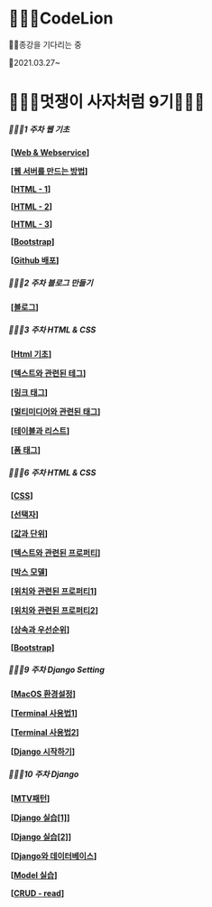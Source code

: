 # 👩🏽‍🏫CodeLion

🙏🏻종강을 기다리는 중

📖2021.03.27~

# 👰🏻‍♀️멋쟁이 사자처럼 9기👰🏾‍♂️



##### __👨🏽‍💻1 주차 웹 기초__

​	__[[Web & Webservice](./1st/web&service.md)]__

​	__[[웹 서버를 만드는 방법](./1st/howtomake.md)]__

​	__[[HTML - 1](./1st/html_1.md)]__

​	__[[HTML - 2](./1st/html_2.md)]__

​	__[[HTML - 3](./1st/html_3.md)]__

​	__[[Bootstrap](./1st/bootstrap.md)]__

​	__[[Github 배포](./1st/githubdist.md)]__



##### __👨🏽‍💻2 주차 블로그 만들기__

​	__[[블로그](https://dltmd202.github.io/)]__



##### __👨🏽‍💻3 주차 HTML & CSS__

​	__[[Html 기초](./3rd/basic_html.md)]__

​	__[[텍스트와 관련된 테그](./3rd/related_text.md)]__

​	__[[링크 태그](./3rd/link.md)]__

​	__[[멀티미디어와 관련된 태그](./3rd/media.md)]__

​	__[[테이블과 리스트](./3rd/table.md)]__

​	__[[폼 태그](./3rd/form.md)]__



##### __👨🏽‍💻6 주차 HTML & CSS__

​	__[[CSS](./6th/CSS.md)]__

​	__[[선택자](./6th/selecter.md)]__

​	__[[값과 단위](./6th/valueAndUnit.md)]__

​	__[[텍스트와 관련된 프로퍼티](./6th/TextReProp.md)]__

​	__[[박스 모델](./6th/boxModel.md)]__

​	__[[위치와 관련된 프로퍼티1](./6th/Loc1.md)]__

​	__[[위치와 관련된 프로퍼티2](./6th/Loc2.md)]__

​	__[[상속과 우선순위](./6th/Loc2.md)]__

​	__[[Bootstrap](./6th/bootstrap.md)]__



##### __👨🏽‍💻9 주차 Django Setting__

​	__[[MacOS 환경설정](./9th/mac_setting.md)]__

​	__[[Terminal 사용법1](./9th/terminal1.md)]__

​	__[[Terminal 사용법2](./9th/terminal2.md)]__

​	__[[Django 시작하기](./9th/stDj.md)]__



##### __👨🏽‍💻10 주차 Django__

​	__[[MTV패턴](./10th/MTV.md)]__

​	__[[Django 실습[1]](./10th/django1.md)]__

​	__[[Django 실습[2]](./10th/django2.md)]__

​	__[[Django와 데이터베이스](./10th/dj_and_db.md)]__

​	__[[Model 실습](./10th/Model.md)]__

​	__[[CRUD - read](./10th/read.md)]__
